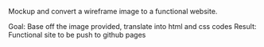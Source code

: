 Mockup and convert a wireframe image to a functional website.

Goal: Base off the image provided, translate into html and css codes
Result: Functional site to be push to github pages